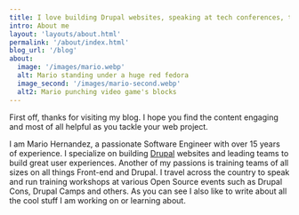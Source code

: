 ```yaml
---
title: I love building Drupal websites, speaking at tech conferences, training teams, and writing about it all
intro: About me
layout: 'layouts/about.html'
permalink: '/about/index.html'
blog_url: '/blog'
about:
  image: '/images/mario.webp'
  alt: Mario standing under a huge red fedora
  image_second: '/images/mario-second.webp'
  alt2: Mario punching video game's blocks
---
```


First off, thanks for visiting my blog.  I hope you find the content engaging and most of all helpful as you tackle your web project.

I am Mario Hernandez, a passionate Software Engineer with over 15 years of experience.  I specialize on building [Drupal](https://drupal.org) websites and leading teams to build great user experiences. Another of my passions is training teams of all sizes on all things Front-end and Drupal.  I travel across the country to speak and run training workshops at various Open Source events such as Drupal Cons, Drupal Camps and others. As you can see I also like to write about all the cool stuff I am working on or learning about.
